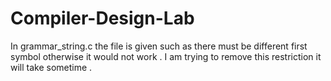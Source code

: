 Compiler-Design-Lab
===================
In grammar_string.c the file is given such as there must be different first symbol otherwise it would not work . I am trying to remove this restriction it will take sometime .
